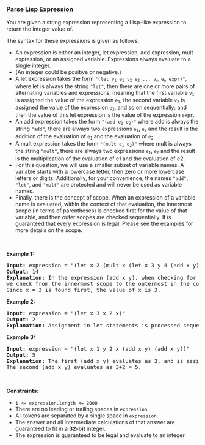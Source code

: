 ### [Parse Lisp Expression](https://leetcode.com/problems/parse-lisp-expression)

<p>You are given a string expression representing a Lisp-like expression to return the integer value of.</p>

<p>The syntax for these expressions is given as follows.</p>

<ul>
	<li>An expression is either an integer, let expression, add expression, mult expression, or an assigned variable. Expressions always evaluate to a single integer.</li>
	<li>(An integer could be positive or negative.)</li>
	<li>A let expression takes the form <code>&quot;(let v<sub>1</sub> e<sub>1</sub> v<sub>2</sub> e<sub>2</sub> ... v<sub>n</sub> e<sub>n</sub> expr)&quot;</code>, where let is always the string <code>&quot;let&quot;</code>, then there are one or more pairs of alternating variables and expressions, meaning that the first variable <code>v<sub>1</sub></code> is assigned the value of the expression <code>e<sub>1</sub></code>, the second variable <code>v<sub>2</sub></code> is assigned the value of the expression <code>e<sub>2</sub></code>, and so on sequentially; and then the value of this let expression is the value of the expression <code>expr</code>.</li>
	<li>An add expression takes the form <code>&quot;(add e<sub>1</sub> e<sub>2</sub>)&quot;</code> where add is always the string <code>&quot;add&quot;</code>, there are always two expressions <code>e<sub>1</sub></code>, <code>e<sub>2</sub></code> and the result is the addition of the evaluation of <code>e<sub>1</sub></code> and the evaluation of <code>e<sub>2</sub></code>.</li>
	<li>A mult expression takes the form <code>&quot;(mult e<sub>1</sub> e<sub>2</sub>)&quot;</code> where mult is always the string <code>&quot;mult&quot;</code>, there are always two expressions <code>e<sub>1</sub></code>, <code>e<sub>2</sub></code> and the result is the multiplication of the evaluation of e1 and the evaluation of e2.</li>
	<li>For this question, we will use a smaller subset of variable names. A variable starts with a lowercase letter, then zero or more lowercase letters or digits. Additionally, for your convenience, the names <code>&quot;add&quot;</code>, <code>&quot;let&quot;</code>, and <code>&quot;mult&quot;</code> are protected and will never be used as variable names.</li>
	<li>Finally, there is the concept of scope. When an expression of a variable name is evaluated, within the context of that evaluation, the innermost scope (in terms of parentheses) is checked first for the value of that variable, and then outer scopes are checked sequentially. It is guaranteed that every expression is legal. Please see the examples for more details on the scope.</li>
</ul>

<p>&nbsp;</p>
<p><strong>Example 1:</strong></p>

<pre>
<strong>Input:</strong> expression = &quot;(let x 2 (mult x (let x 3 y 4 (add x y))))&quot;
<strong>Output:</strong> 14
<strong>Explanation:</strong> In the expression (add x y), when checking for the value of the variable x,
we check from the innermost scope to the outermost in the context of the variable we are trying to evaluate.
Since x = 3 is found first, the value of x is 3.
</pre>

<p><strong>Example 2:</strong></p>

<pre>
<strong>Input:</strong> expression = &quot;(let x 3 x 2 x)&quot;
<strong>Output:</strong> 2
<strong>Explanation:</strong> Assignment in let statements is processed sequentially.
</pre>

<p><strong>Example 3:</strong></p>

<pre>
<strong>Input:</strong> expression = &quot;(let x 1 y 2 x (add x y) (add x y))&quot;
<strong>Output:</strong> 5
<strong>Explanation:</strong> The first (add x y) evaluates as 3, and is assigned to x.
The second (add x y) evaluates as 3+2 = 5.
</pre>

<p>&nbsp;</p>
<p><strong>Constraints:</strong></p>

<ul>
	<li><code>1 &lt;= expression.length &lt;= 2000</code></li>
	<li>There are no leading or trailing spaces in <code>expression</code>.</li>
	<li>All tokens are separated by a single space in <code>expression</code>.</li>
	<li>The answer and all intermediate calculations of that answer are guaranteed to fit in a <strong>32-bit</strong> integer.</li>
	<li>The expression is guaranteed to be legal and evaluate to an integer.</li>
</ul>
